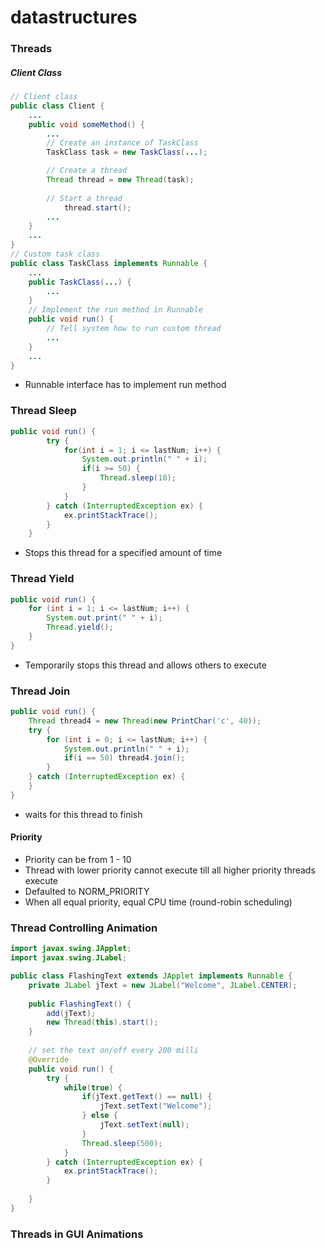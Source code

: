 # datastructures

### Threads

##### Client Class
```java
// Client class
public class Client { 
	...
	public void someMethod() { 
		...
		// Create an instance of TaskClass
		TaskClass task = new TaskClass(...);

		// Create a thread
		Thread thread = new Thread(task);
    
		// Start a thread
    		thread.start();
		... 
	}
	...
}
// Custom task class
public class TaskClass implements Runnable { 
	...
	public TaskClass(...) {
		...
	}
  	// Implement the run method in Runnable
	public void run() {
		// Tell system how to run custom thread
		...
	}
	... 
}
```

- Runnable interface has to implement run method

### Thread Sleep
```java
public void run() {
		try {
			for(int i = 1; i <= lastNum; i++) {
				System.out.println(" " + i);
				if(i >= 50) {
					Thread.sleep(10);
				}
			}
		} catch (InterruptedException ex) {
			ex.printStackTrace();
		}
	}
```

- Stops this thread for a specified amount of time

### Thread Yield
```java
public void run() {
	for (int i = 1; i <= lastNum; i++) {
		System.out.print(" " + i);
      	Thread.yield();
	}
}
```

- Temporarily stops this thread and allows others to execute

### Thread Join
```java
public void run() {
	Thread thread4 = new Thread(new PrintChar('c', 40));
	try {
		for (int i = 0; i <= lastNum; i++) {
			System.out.println(" " + i);
			if(i == 50) thread4.join();
		}
	} catch (InterruptedException ex) {
	}
}
```

- waits for this thread to finish

#### Priority
- Priority can be from 1 - 10
- Thread with lower priority cannot execute till all higher priority threads execute
- Defaulted to NORM_PRIORITY
- When all equal priority, equal CPU time (round-robin scheduling)
 
### Thread Controlling Animation

```java
import javax.swing.JApplet;
import javax.swing.JLabel;

public class FlashingText extends JApplet implements Runnable {
	private JLabel jText = new JLabel("Welcome", JLabel.CENTER);
	
	public FlashingText() {
		add(jText);
		new Thread(this).start();
	}
	
	// set the text on/off every 200 milli
	@Override
	public void run() {
		try {
			while(true) {
				if(jText.getText() == null) {
					jText.setText("Welcome");
				} else {
					jText.setText(null);
				}
				Thread.sleep(500);
			}
		} catch (InterruptedException ex) {
			ex.printStackTrace();
		}
		
	}
}
```

### Threads in GUI Animations
